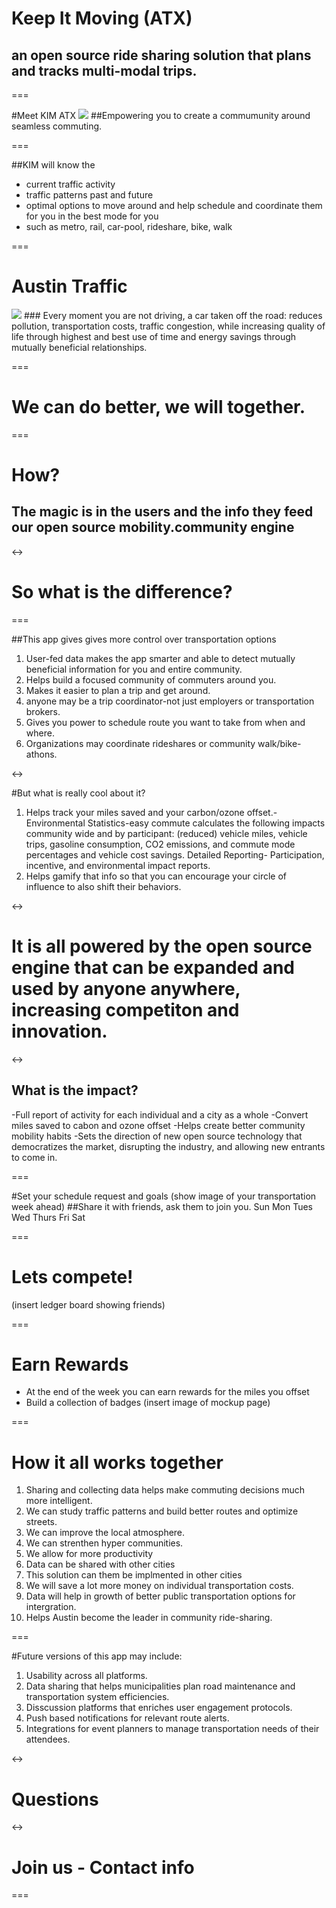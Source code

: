 # Keep It Moving (ATX)
## an open source ride sharing solution that plans and tracks multi-modal trips.

===

#Meet KIM ATX
<img src="http://cdn2.sosueme.ie/wp-content/uploads/2014/09/0799.png"/>
##Empowering you to create a commumunity around seamless commuting.

===

##KIM will know the 
- current traffic activity
- traffic patterns past and future
- optimal options to move around and help schedule and coordinate them for you in the best mode for you
- such as metro, rail, car-pool, rideshare, bike, walk

===

# Austin Traffic
<img src="http://techzette.com/wp-content/uploads/2014/02/traffic-austin.jpg"/>
### Every moment you are not driving, a car taken off the road: reduces pollution, transportation costs, traffic congestion, while increasing quality of life through highest and best use of time and energy savings through mutually beneficial relationships.

===

# We can do better, we will together.

===

# How?
## The magic is in the users and the info they feed our open source mobility.community engine
<->
# So what is the difference?

===

##This app gives gives more control over transportation options
1. User-fed data makes the app smarter and able to detect mutually beneficial information for you and entire community.
2. Helps build a focused community of commuters around you.
3. Makes it easier to plan a trip and get around.
4. anyone may be a trip coordinator-not just employers or transportation brokers.
5. Gives you power to schedule route you want to take from when and where.
6. Organizations may coordinate rideshares or community walk/bike-athons.

<->

#But what is really cool about it?
1. Helps track your miles saved and your carbon/ozone offset.-Environmental Statistics-easy commute calculates the following impacts community wide and by participant: (reduced) vehicle miles, vehicle trips, gasoline consumption, CO2 emissions, and commute mode percentages and vehicle cost savings. Detailed Reporting- Participation, incentive, and environmental impact reports.
2. Helps gamify that info so that you can encourage your circle of influence to also shift their behaviors.

<->

# It is all powered by the open source engine that can be expanded and used by anyone anywhere, increasing competiton and innovation.

<->

## What is the impact?
-Full report of activity for each individual and a city as a whole
-Convert miles saved to cabon and ozone offset
-Helps create better community mobility habits
-Sets the direction of new open source technology that democratizes the market, disrupting the industry, and allowing new entrants to come in.

===

#Set your schedule request and goals
(show image of your transportation week ahead)
##Share it with friends, ask them to join you. 
Sun
Mon
Tues
Wed
Thurs
Fri
Sat

===

# Lets compete!
(insert ledger board showing friends)

===

# Earn Rewards
- At the end of the week you can earn rewards for the miles you offset
- Build a collection of badges
(insert image of mockup page)

===

# How it all works together
1. Sharing and collecting data helps make commuting decisions much more intelligent.
2. We can study traffic patterns and build better routes and optimize streets.
3. We can improve the local atmosphere.
4. We can strenthen hyper communities.
5. We allow for more productivity
6. Data can be shared with other cities
7. This solution can them be implmented in other cities
8. We will save a lot more money on individual transportation costs.
9. Data will help in growth of better public transportation options for intergration.
10. Helps Austin become the leader in community ride-sharing.

===

#Future versions of this app may include:
1. Usability across all platforms.
2. Data sharing that helps municipalities plan road maintenance and transportation system efficiencies.
3. Disscussion platforms that enriches user engagement protocols.
4. Push based notifications for relevant route alerts.
5. Integrations for event planners to manage transportation needs of their attendees.

<-> 

# Questions

<-> 

# Join us - Contact info

===
